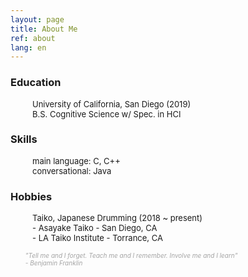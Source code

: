 ```yaml
---
layout: page
title: About Me
ref: about
lang: en
---
```


<div class="code">
<h3>Education</h3>
<ul style="padding-left: 35px; font-size: 13px">
University of California, San Diego  (2019)<br>
 B.S. Cognitive Science w/ Spec. in HCI
</ul>
</div>

<div class="code">
<h3>Skills</h3>
<ul style="padding-left: 35px; font-size: 13px">
main language: C, C++ <br>
conversational: Java <br>
</ul>
</div>

<div class="code">
<h3>Hobbies</h3>
<ul style="padding-left: 35px; font-size: 13px">
Taiko, Japanese Drumming (2018 ~ present) <br>
- Asayake Taiko - San Diego, CA <br>
- LA Taiko Institute - Torrance, CA
</ul>
</div>

<div class="divider"></div>

<ul class="center">
<span style="color: #a4a4a4; font-style: italic;font-size: 10px">
"Tell me and I forget. Teach me and I remember. Involve me and I learn" <br> - Benjamin Franklin
</span>
</ul>

